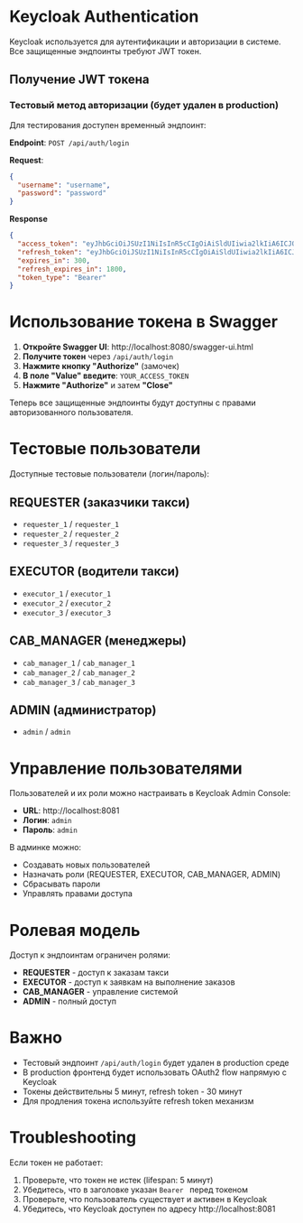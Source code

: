 # Keycloak Authentication

Keycloak используется для аутентификации и авторизации в системе. Все защищенные эндпоинты требуют JWT токен.

## Получение JWT токена

### Тестовый метод авторизации (будет удален в production)

Для тестирования доступен временный эндпоинт:

**Endpoint**: `POST /api/auth/login`

**Request**:

```json
{
  "username": "username",
  "password": "password"
}
```

**Response**

```json
{
  "access_token": "eyJhbGciOiJSUzI1NiIsInR5cCIgOiAiSldUIiwia2lkIiA6ICJQbU...",
  "refresh_token": "eyJhbGciOiJSUzI1NiIsInR5cCIgOiAiSldUIiwia2lkIiA6ICJQbU...",
  "expires_in": 300,
  "refresh_expires_in": 1800,
  "token_type": "Bearer"
}
```

# Использование токена в Swagger

1. **Откройте Swagger UI**: http://localhost:8080/swagger-ui.html
2. **Получите токен** через `/api/auth/login`
3. **Нажмите кнопку "Authorize"** (замочек)
4. **В поле "Value" введите**: `YOUR_ACCESS_TOKEN`
5. **Нажмите "Authorize"** и затем **"Close"**

Теперь все защищенные эндпоинты будут доступны с правами авторизованного пользователя.

# Тестовые пользователи

Доступные тестовые пользователи (логин/пароль):

## REQUESTER (заказчики такси)

- `requester_1` / `requester_1`
- `requester_2` / `requester_2`
- `requester_3` / `requester_3`

## EXECUTOR (водители такси)

- `executor_1` / `executor_1`
- `executor_2` / `executor_2`
- `executor_3` / `executor_3`

## CAB_MANAGER (менеджеры)

- `cab_manager_1` / `cab_manager_1`
- `cab_manager_2` / `cab_manager_2`
- `cab_manager_3` / `cab_manager_3`

## ADMIN (администратор)

- `admin` / `admin`

# Управление пользователями

Пользователей и их роли можно настраивать в Keycloak Admin Console:

- **URL**: http://localhost:8081
- **Логин**: `admin`
- **Пароль**: `admin`

В админке можно:

- Создавать новых пользователей
- Назначать роли (REQUESTER, EXECUTOR, CAB_MANAGER, ADMIN)
- Сбрасывать пароли
- Управлять правами доступа

# Ролевая модель

Доступ к эндпоинтам ограничен ролями:

- **REQUESTER** - доступ к заказам такси
- **EXECUTOR** - доступ к заявкам на выполнение заказов
- **CAB_MANAGER** - управление системой
- **ADMIN** - полный доступ

# Важно

- Тестовый эндпоинт `/api/auth/login` будет удален в production среде
- В production фронтенд будет использовать OAuth2 flow напрямую с Keycloak
- Токены действительны 5 минут, refresh token - 30 минут
- Для продления токена используйте refresh token механизм

# Troubleshooting

Если токен не работает:

1. Проверьте, что токен не истек (lifespan: 5 минут)
2. Убедитесь, что в заголовке указан `Bearer ` перед токеном
3. Проверьте, что пользователь существует и активен в Keycloak
4. Убедитесь, что Keycloak доступен по адресу http://localhost:8081

